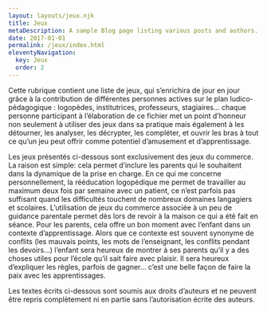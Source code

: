 ```yaml
---
layout: layouts/jeux.njk
title: Jeux
metaDescription: A sample Blog page listing various posts and authors.
date: 2017-01-01
permalink: /jeux/index.html
eleventyNavigation:
  key: Jeux
  order: 2
---
```


Cette rubrique contient une liste de jeux, qui s’enrichira de jour en jour grâce à la contribution de différentes personnes actives sur le plan ludico-pédagogique : logopèdes, institutrices, professeurs, stagiaires… chaque personne participant à l’élaboration de ce fichier met un point d’honneur non seulement à utiliser des jeux dans sa pratique mais également à les détourner, les analyser, les décrypter, les compléter, et ouvrir les bras à tout ce qu’un jeu peut offrir comme potentiel d’amusement et d’apprentissage.

Les jeux présentés ci-dessous sont exclusivement des jeux du commerce. La raison est simple: cela permet d’inclure les parents qui le souhaitent dans la dynamique de la prise en charge.
En ce qui me concerne personnellement, la rééducation logopédique me permet de travailler au maximum deux fois par semaine avec un patient, ce n’est parfois pas suffisant quand les difficultés touchent de nombreux domaines langagiers et scolaires. L’utilisation de jeux du commerce associée à un peu de guidance parentale permet dès lors de revoir à la maison ce qui a été fait en séance.
Pour les parents, cela offre un bon moment avec l’enfant dans un contexte d’apprentissage. Alors que ce contexte est souvent synonyme de conflits (les mauvais points, les mots de l’enseignant, les conflits pendant les devoirs…) l’enfant sera heureux de montrer à ses parents qu’il y a des choses utiles pour l’école qu’il sait faire avec plaisir. Il sera heureux d’expliquer les règles, parfois de gagner… c’est une belle façon de faire la paix avec les apprentissages.

Les textes écrits ci-dessous sont soumis aux droits d’auteurs et ne peuvent être repris complètement ni en partie sans l’autorisation écrite des auteurs.